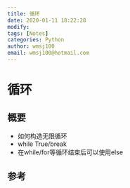 ```yaml
---
title: 循环
date: 2020-01-11 18:22:28
modify: 
tags: [Notes]
categories: Python
author: wmsj100
email: wmsj100@hotmail.com
---
```


# 循环

## 概要

- 如何构造无限循环
- while True/break
- 在while/for等循环结束后可以使用else

## 参考

